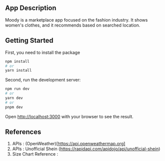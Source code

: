 ## App Description
Moody is a marketplace app focused on the fashion industry. It shows women's clothes, and it recommends based on searched location.

## Getting Started
First, you need to install the package
```bash
npm install
# or
yarn install
```

Second, run the development server:

```bash
npm run dev
# or
yarn dev
# or
pnpm dev
```

Open [http://localhost:3000](http://localhost:3000) with your browser to see the result.

## References
1. APIs : (OpenWeather)[https://api.openweathermap.org]
2. APIs : Unofficial Shein (https://rapidapi.com/apidojo/api/unofficial-shein)
3. Size Chart Reference : 
